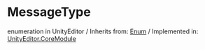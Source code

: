 # MessageType
enumeration in UnityEditor
 / Inherits from: <a href="https://docs.unity3d.com/6000.2/Documentation/ScriptReference/Enum.html">Enum</a> / Implemented in: <a href="https://docs.unity3d.com/6000.2/Documentation/ScriptReference/UnityEditor.CoreModule.html">UnityEditor.CoreModule</a>

